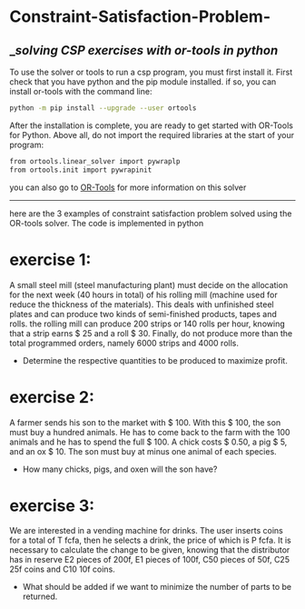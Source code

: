 # Constraint-Satisfaction-Problem-
## __solving CSP exercises with or-tools in python_

To use the solver or tools to run a csp program, you must first install it.
First check that you have python and the pip module installed.
if so, you can install or-tools with the command line:
```sh
python -m pip install --upgrade --user ortools
```
After the installation is complete, you are ready to get started with OR-Tools for Python.
Above all, do not import the required libraries at the start of your program:
```sh
from ortools.linear_solver import pywraplp
from ortools.init import pywrapinit
```
you can also go to [OR-Tools](https://developers.google.com/optimization/) for more information on this solver
***
here are the 3 examples of constraint satisfaction problem solved using the OR-tools solver. The code is implemented in python

# exercise 1:
A small steel mill (steel manufacturing plant) must decide on the allocation for the
next week (40 hours in total) of his rolling mill (machine used for
reduce the thickness of the materials). This deals with unfinished steel plates and
can produce two kinds of semi-finished products, tapes and rolls. the
rolling mill can produce 200 strips or 140 rolls per hour, knowing that a strip
earns $ 25 and a roll $ 30. Finally, do not produce more than the total
programmed orders, namely 6000 strips and 4000 rolls.
- Determine the respective quantities to be produced to maximize profit.

# exercise 2:
A farmer sends his son to the market with $ 100. With this $ 100, the son must buy a hundred
 animals. He has to come back to the farm with the 100 animals and he has to spend the full $ 100. A chick costs $ 0.50, a pig $ 5, and an ox $ 10. The son must buy at minus one animal of each species. 
 - How many chicks, pigs, and oxen will the son have?

# exercise 3:

We are interested in a vending machine for drinks. The user inserts coins for a total of T fcfa, then he selects a drink, the price of which is P fcfa. It is necessary to calculate the change to be given, knowing that the distributor has in reserve E2 pieces of 200f, E1 pieces of 100f, C50 pieces of 50f, C25 25f coins and C10 10f coins.
- What should be added if we want to minimize the number of parts to be returned.

